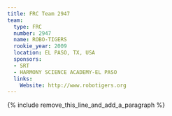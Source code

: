 ```yaml
---
title: FRC Team 2947
team:
  type: FRC
  number: 2947
  name: ROBO-TIGERS
  rookie_year: 2009
  location: EL PASO, TX, USA
  sponsors:
  - SRT
  - HARMONY SCIENCE ACADEMY-EL PASO
  links:
    Website: http://www.robotigers.org
---
```


{% include remove_this_line_and_add_a_paragraph %}